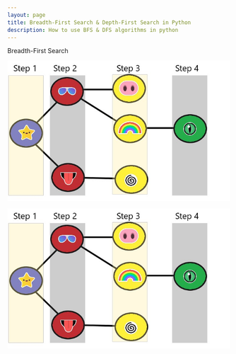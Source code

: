 ```yaml
---
layout: page
title: Breadth-First Search & Depth-First Search in Python
description: How to use BFS & DFS algorithms in python
---
```


Breadth-First Search


![this screenshot](images/BFS.jpg)

<img src="images/BFS.jpg" alt="hi" class="inline"/>


